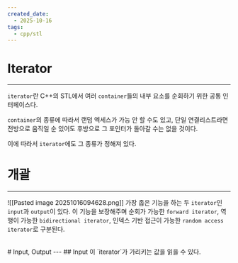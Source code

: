 ```yaml
---
created_date:
  - 2025-10-16
tags:
  - cpp/stl
---
```

# Iterator
---
`iterator`란 C++의 STL에서 여러 `container`들의 내부 요소를 순회하기 위한 공통 인터페이스다. 

`container`의 종류에 따라서 랜덤 엑세스가 가능 안 할 수도 있고, 단일 연결리스트라면 전방으로 움직일 순 있어도 후방으로 그 포인터가 돌아갈 수는 없을 것이다. 

이에 따라서 `iterator`에도 그 종류가 정해져 있다.
<br>
# 개괄
---
![[Pasted image 20251016094628.png]]
가장 좁은 기능을 하는 두 `iterator`인 `input`과 `output`이 있다.
이 기능을 보장해주며 순회가 가능한 `forward iterator`, 역행이 가능한 `bidirectional iterator`, 인덱스 기반 접근이 가능한 `random access iterator`로 구분된다.

<br>
# Input, Output
---
## Input
이 `iterator`가 가리키는 값을 읽을 수 있다.
